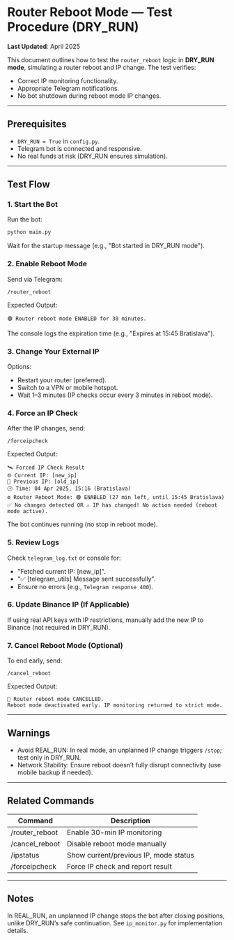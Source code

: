 # Router Reboot Mode — Test Procedure (DRY_RUN)

**Last Updated**: April 2025

This document outlines how to test the `router_reboot` logic in **DRY_RUN mode**, simulating a router reboot and IP change. The test verifies:

- Correct IP monitoring functionality.
- Appropriate Telegram notifications.
- No bot shutdown during reboot mode IP changes.

---

## Prerequisites

- `DRY_RUN = True` in `config.py`.
- Telegram bot is connected and responsive.
- No real funds at risk (DRY_RUN ensures simulation).

---

## Test Flow

### 1. Start the Bot

Run the bot:

```bash
python main.py
```

Wait for the startup message (e.g., "Bot started in DRY_RUN mode").

### 2. Enable Reboot Mode

Send via Telegram:

```text
/router_reboot
```

Expected Output:

```text
🟢 Router reboot mode ENABLED for 30 minutes.
```

The console logs the expiration time (e.g., "Expires at 15:45 Bratislava").

### 3. Change Your External IP

Options:

- Restart your router (preferred).
- Switch to a VPN or mobile hotspot.
- Wait 1–3 minutes (IP checks occur every 3 minutes in reboot mode).

### 4. Force an IP Check

After the IP changes, send:

```text
/forceipcheck
```

Expected Output:

```text
🛰 Forced IP Check Result
🌐 Current IP: [new_ip]
📡 Previous IP: [old_ip]
🕒 Time: 04 Apr 2025, 15:16 (Bratislava)
⚙️ Router Reboot Mode: 🟢 ENABLED (27 min left, until 15:45 Bratislava)
✅ No changes detected OR ⚠️ IP has changed! No action needed (reboot mode active).
```

The bot continues running (no stop in reboot mode).

### 5. Review Logs

Check `telegram_log.txt` or console for:

- "Fetched current IP: [new_ip]".
- "✅ [telegram_utils] Message sent successfully".
- Ensure no errors (e.g., `Telegram response 400`).

### 6. Update Binance IP (If Applicable)

If using real API keys with IP restrictions, manually add the new IP to Binance (not required in DRY_RUN).

### 7. Cancel Reboot Mode (Optional)

To end early, send:

```text
/cancel_reboot
```

Expected Output:

```text
🔵 Router reboot mode CANCELLED.
Reboot mode deactivated early. IP monitoring returned to strict mode.
```

---

## Warnings

- Avoid REAL_RUN: In real mode, an unplanned IP change triggers `/stop`; test only in DRY_RUN.
- Network Stability: Ensure reboot doesn’t fully disrupt connectivity (use mobile backup if needed).

---

## Related Commands

| Command        | Description                           |
| -------------- | ------------------------------------- |
| /router_reboot | Enable 30-min IP monitoring           |
| /cancel_reboot | Disable reboot mode manually          |
| /ipstatus      | Show current/previous IP, mode status |
| /forceipcheck  | Force IP check and report result      |

---

## Notes

In REAL_RUN, an unplanned IP change stops the bot after closing positions, unlike DRY_RUN’s safe continuation.
See `ip_monitor.py` for implementation details.

